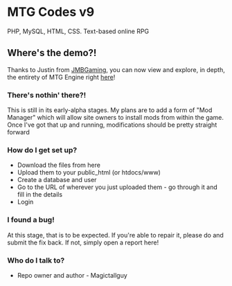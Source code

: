 # MTG Codes v9
PHP, MySQL, HTML, CSS.
Text-based online RPG

## Where's the demo?!
Thanks to Justin from [JMBGaming](http://jmbgaming.com), you can now view and explore, in depth, the entirety of MTG Engine right [here](http://engine.magictallguy.tk)!

### There's nothin' there?! ###
This is still in its early-alpha stages. My plans are to add a form of "Mod Manager" which will allow site owners to install mods from within the game.
Once I've got that up and running, modifications should be pretty straight forward

### How do I get set up? ###

* Download the files from here
* Upload them to your public_html (or htdocs/www)
* Create a database and user
* Go to the URL of wherever you just uploaded them - go through it and fill in the details
* Login

### I found a bug! ###
At this stage, that is to be expected.
If you're able to repair it, please do and submit the fix back. If not, simply open a report here!

### Who do I talk to? ###

* Repo owner and author - Magictallguy